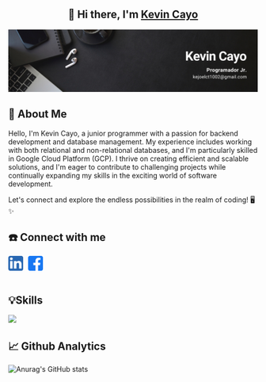 <h2 align="center">
👋 Hi there, I'm <a href="https://www.kevincayo.dev/" target="_blank" rel="noreferrer">Kevin Cayo</a> 
</h2>
<p align="center">
  <a href="https://www.yushi.dev/" target="_blank" rel="noreferrer"><img src="img/Banner_KevinCayo.png" alt="my banner"></a>
</p>

## 🚀 About Me

<p>
Hello, I'm Kevin Cayo, a junior programmer with a passion for backend development and database management. My experience includes working with both relational and non-relational databases, and I'm particularly skilled in Google Cloud Platform (GCP). I thrive on creating efficient and scalable solutions, and I'm eager to contribute to challenging projects while continually expanding my skills in the exciting world of software development.

Let's connect and explore the endless possibilities in the realm of coding! 🖥️✨

</p>

## ☎️ Connect with me

<div style="display: flex; gap: 10px;">
    <a href="https://www.linkedin.com/in/kevincayo10">
        <img align="left" src="img/linkedin2.svg" alt="Kevin Cayo | LinkedIn" width="30px"/>
    </a>
    <a href="https://www.facebook.com/kevin.cayo.52/">
        <img align="left" src="img/facebook.svg" alt="Kevin Cayo | Facebook" width="30px"/>
    </a>
</div>
<br>

## 💡Skills

<div>
  <p align="">
      <img src="https://skillicons.dev/icons?i=python,java,javascript,angular,nodejs,react,gcp,mysql,firebase,postman,git&perline=10" />
    
  </p> 
 
</div>

## 📈 Github Analytics

![Anurag's GitHub stats](https://github-readme-stats.vercel.app/api?username=KevinCayo10&show_icons=true&theme=dark)
